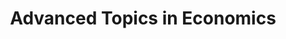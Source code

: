---
title: "Advanced Topics in Economics "
collection: teaching
type: "Undergraduate seminar, spring semester 2011-2018"
permalink: /teaching/2018-ECON391
venue: "CWRU"
---